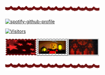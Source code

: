 ![divider](divider5.png)

[![spotify-github-profile](https://spotify-github-profile.kittinanx.com/api/view?uid=pwrhjcc1f6bl27upw72owi0xa&cover_image=true&theme=default&show_offline=true&background_color=810a21&interchange=false&bar_color=212229)](https://github.com/kittinan/spotify-github-profile)

 [![Visitors](https://api.visitorbadge.io/api/visitors?path=https%3A%2F%2Fgithub.com%2Fiyowa&label=%3E_%3C&countColor=%23e90001&style=plastic)](https://visitorbadge.io/status?path=https%3A%2F%2Fgithub.com%2Fiyowa)

![stamp1](stamp5.png)![stamp2](mequot.png)![stamp3](stamp4.png)

![divider4](divider5.png)
